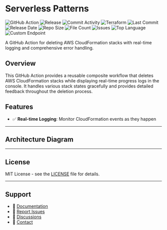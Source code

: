 # Serverless Patterns

![GitHub Action](https://img.shields.io/badge/GitHub-Action-blue?logo=github)&nbsp;![Release](https://github.com/subhamay-bhattacharyya/0605-serverless-tf/actions/workflows/release.yaml/badge.svg)&nbsp;![Commit Activity](https://img.shields.io/github/commit-activity/t/subhamay-bhattacharyya/0605-serverless-tf)&nbsp;![Terraform](https://img.shields.io/badge/AWS-Terraform-orange?logo=amazonaws)&nbsp;![Last Commit](https://img.shields.io/github/last-commit/subhamay-bhattacharyya/0605-serverless-tf)&nbsp;![Release Date](https://img.shields.io/github/release-date/subhamay-bhattacharyya/0605-serverless-tf)&nbsp;![Repo Size](https://img.shields.io/github/repo-size/subhamay-bhattacharyya/0605-serverless-tf)&nbsp;![File Count](https://img.shields.io/github/directory-file-count/subhamay-bhattacharyya/0605-serverless-tf)&nbsp;![Issues](https://img.shields.io/github/issues/subhamay-bhattacharyya/0605-serverless-tf)&nbsp;![Top Language](https://img.shields.io/github/languages/top/subhamay-bhattacharyya/0605-serverless-tf)&nbsp;![Custom Endpoint](https://img.shields.io/endpoint?url=https://gist.githubusercontent.com/bsubhamay/36f4ad299fb1a5dfc40a8f3582a9e1f8/raw/0605-serverless-tf.json?)


A GitHub Action for deleting AWS CloudFormation stacks with real-time logging and comprehensive error handling.

## Overview

This GitHub Action provides a reusable composite workflow that deletes AWS CloudFormation stacks while displaying real-time progress logs in the console. It handles various stack states gracefully and provides detailed feedback throughout the deletion process.

## Features

- ✅ **Real-time Logging**: Monitor CloudFormation events as they happen

---

## Architecture Diagram


---

## License

MIT License - see the [LICENSE](LICENSE) file for details.

---

## Support

- 📖 [Documentation](https://github.com/subhamay-bhattacharyya/0605-serverless-tf/wiki)
- 🐛 [Report Issues](https://github.com/subhamay-bhattacharyya/0605-serverless-tf/issues)
- 💬 [Discussions](https://github.com/subhamay-bhattacharyya/0605-serverless-tf/discussions)
- 📧 [Contact](mailto:support@subhamay.aws@gmail.com)